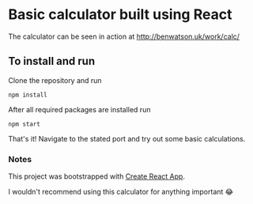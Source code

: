 # Basic calculator built using React

The calculator can be seen in action at http://benwatson.uk/work/calc/

## To install and run

Clone the repository and run

`npm install`

After all required packages are installed run

`npm start`

That's it! Navigate to the stated port and try out some basic calculations.

### Notes

This project was bootstrapped with [Create React App](https://github.com/facebook/create-react-app).

I wouldn't recommend using this calculator for anything important 😂 
